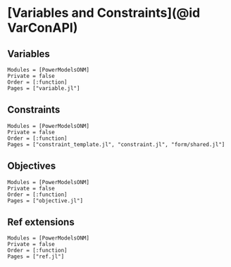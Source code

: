 # [Variables and Constraints](@id VarConAPI)

## Variables

```@autodocs
Modules = [PowerModelsONM]
Private = false
Order = [:function]
Pages = ["variable.jl"]
```

## Constraints

```@autodocs
Modules = [PowerModelsONM]
Private = false
Order = [:function]
Pages = ["constraint_template.jl", "constraint.jl", "form/shared.jl"]
```

## Objectives

```@autodocs
Modules = [PowerModelsONM]
Private = false
Order = [:function]
Pages = ["objective.jl"]
```

## Ref extensions

```@autodocs
Modules = [PowerModelsONM]
Private = false
Order = [:function]
Pages = ["ref.jl"]
```
